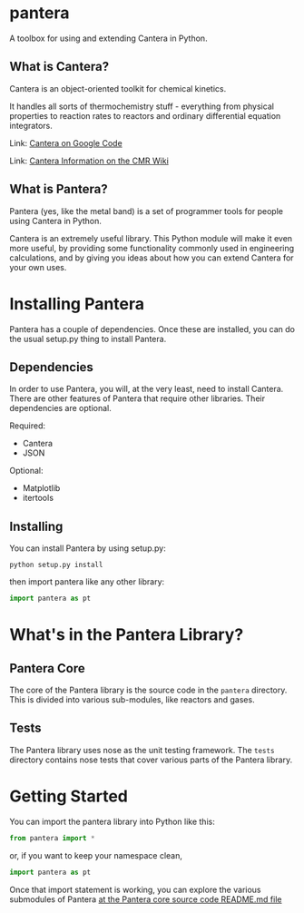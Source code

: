 pantera
=======

A toolbox for using and extending Cantera in Python.

## What is Cantera?

Cantera is an object-oriented toolkit for chemical kinetics.

It handles all sorts of thermochemistry stuff - everything from 
physical properties to reaction rates to reactors and ordinary 
differential equation integrators.

Link: [Cantera on Google Code](https://code.google.com/p/cantera/)

Link: [Cantera Information on the CMR Wiki](http://charlesmartinreid.com/wiki/CanteraOutline)

## What is Pantera?

Pantera (yes, like the metal band) is a set of programmer tools 
for people using Cantera in Python.

Cantera is an extremely useful library. This Python module will 
make it even more useful, by providing some functionality commonly
used in engineering calculations, and by giving you ideas about how
you can extend Cantera for your own uses.



# Installing Pantera

Pantera has a couple of dependencies. Once these are installed,
you can do the usual setup.py thing to install Pantera.

## Dependencies

In order to use Pantera, you will, at the very least, need to install Cantera. 
There are other features of Pantera that require other libraries. Their dependencies
are optional.

Required:
* Cantera
* JSON

Optional:
* Matplotlib
* itertools

## Installing

You can install Pantera by using setup.py:

```
python setup.py install
```

then import pantera like any other library:

```python
import pantera as pt
```

# What's in the Pantera Library?

## Pantera Core

The core of the Pantera library is the source code in the ```pantera``` directory.
This is divided into various sub-modules, like reactors and gases.

## Tests

The Pantera library uses nose as the unit testing framework. 
The ```tests``` directory contains nose tests that cover various
parts of the Pantera library.

# Getting Started

You can import the pantera library into Python like this:

```python
from pantera import *
```

or, if you want to keep your namespace clean,

```python
import pantera as pt
```

Once that import statement is working,
you can explore the various submodules of Pantera
[at the Pantera core source code README.md file](pantera/README.md)

